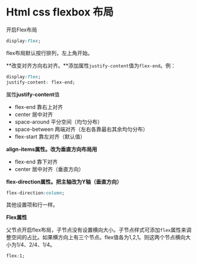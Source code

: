 # Html css flexbox 布局

开启Flex布局

```css
display:flex;
```

flex布局默认按行排列，左上角开始。

**改变对齐方向右对齐。**添加属性`justify-content`值为`flex-end`。例：

```css
display:flex;
justify-content: flex-end;
```

属性**justify-content**值

- flex-end                  靠右上对齐
- center                     居中对齐
- space-around        平分空间（均匀分布）
- space-between      两端对齐（左右各靠最右其余均匀分布）
- flex-start                 靠左对齐（默认值）

**align-items属性。改为垂直方向布局用**



- flex-end              靠下对齐
- center                 居中对齐（垂直方向）

**flex-direction属性。把主轴改为Y轴（垂直方向）**

```css
flex-direction:column;
```

其他设置项和行一样。 



**Flex属性**

父节点开启flex布局，子节点没有设置横向大小。子节点样式可添加`flex`属性来调整空间的占比。如果横方向上有三个节点。flex值各为1,2,1。则这两个节点横向大小为1/4、2/4、1/4。

```css
flex:1;
```


